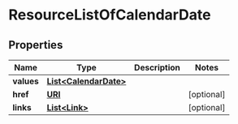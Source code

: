 

# ResourceListOfCalendarDate

## Properties

Name | Type | Description | Notes
------------ | ------------- | ------------- | -------------
**values** | [**List&lt;CalendarDate&gt;**](CalendarDate.md) |  | 
**href** | [**URI**](URI.md) |  |  [optional]
**links** | [**List&lt;Link&gt;**](Link.md) |  |  [optional]



